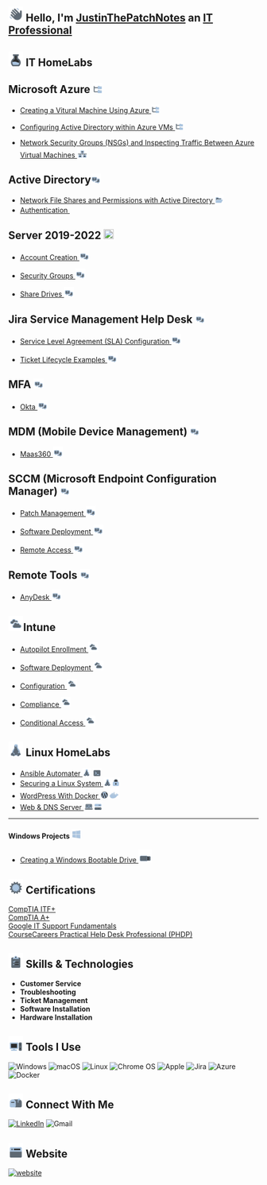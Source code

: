 ## <img src="/Images/Hello.png"  width="30" height="30"> Hello, I'm [JustinThePatchNotes](https://www.linkedin.com/in/JustinThePatchNotes) an [IT Professional](https://JustinThePatchNotes.com/)

## <img src="/Images/Labs.png"  width="30" height="30"> IT HomeLabs

## Microsoft Azure <img src="/Images/AD.png"  width="20" height="20"> 
- [Creating a Vitural Machine Using Azure <img src="/Images/AD.png"  width="17" height="17">
](https://github.com/justinthepatchnotes/Creating-a-Vitural-Machine-Using-Azure)


- [Configuring Active Directory within Azure VMs <img src="/Images/AD.png"  width="17" height="17">
](https://github.com/JustinThePatchNotes/Configuring-Active-Directory-within-Azure-VMs)
- [Network Security Groups (NSGs) and Inspecting Traffic Between Azure Virtual Machines <img src="/Images/NSG.png"  width="22" height="22">
](https://github.com/justinthepatchnotes/Network-Security-Groups-NSGs-and-Inspecting-Network-Protocols-)


## Active Directory<img src="/Images/osTicket.png"  width="20" height="20">
- [Network File Shares and Permissions with Active Directory <img src="/Images/NFS.png"  width="17" height="17">](https://github.com/JustinThePatchNotes/Network-File-Shares-and-Permissions-with-Active-Directory)
- [Authentication <img src="/Images/Authentication.png"  width="17" height="17">](https://github.com/JustinThePatchNotes/Authentication)


## Server 2019-2022 <img src="/Images/.png"  width="20" height="20">

- [Account Creation <img src="/Images/osTicket.png" width="20" height="20">](https://github.com/JustinThePatchNotes/Account-Creation)  
- [Security Groups <img src="/Images/osTicket.png" width="20" height="20">](https://github.com/JustinThePatchNotes/Security-Groups)  

- [Share Drives <img src="/Images/osTicket.png" width="20" height="20">](https://github.com/JustinThePatchNotes/Share-Drives)


## Jira Service Management Help Desk <img src="/Images/osTicket.png"  width="20" height="20">
- [Service Level Agreement (SLA) Configuration <img src="/Images/osTicket.png"  width="20" height="20">
](https://github.com/JustinThePatchNotes/Jira-Service-Level-Agreement-Configuration)

- [Ticket Lifecycle Examples <img src="/Images/osTicket.png"  width="20" height="20">
 ](https://github.com/JustinThePatchNotes/Jira-Ticket-Lifecycle-Examples)

 ## MFA <img src="/Images/osTicket.png" width="20" height="20">

- [Okta <img src="/Images/osTicket.png" width="20" height="20">](https://github.com/JustinThePatchNotes/Okta)

## MDM (Mobile Device Management) <img src="/Images/osTicket.png" width="20" height="20">

- [Maas360 <img src="/Images/osTicket.png" width="20" height="20">](https://github.com/JustinThePatchNotes/Maas360)
 
## SCCM (Microsoft Endpoint Configuration Manager) <img src="/Images/osTicket.png" width="20" height="20">

- [Patch Management <img src="/Images/osTicket.png" width="20" height="20">](https://github.com/JustinThePatchNotes/Patch-Management)

- [Software Deployment <img src="/Images/osTicket.png" width="20" height="20">](https://github.com/JustinThePatchNotes/Software-Deployment)

- [Remote Access <img src="/Images/osTicket.png" width="20" height="20">](https://github.com/JustinThePatchNotes/Remote-Access)

## Remote Tools <img src="/Images/osTicket.png" width="20" height="20">

- [AnyDesk <img src="/Images/osTicket.png" width="20" height="20">](https://github.com/JustinThePatchNotes/AnyDesk)


##  <img src="/images/Cloud.PNG" width="30" height="30">Intune

- [Autopilot Enrollment <img src="/Images/Cloud.PNG" width="20" height="20">](https://github.com/JustinThePatchNotes/Autopilot-Enrollment)


- [Software Deployment <img src="/images/Cloud.PNG" width="20" height="20">](https://github.com/JustinThePatchNotes/Intune-Software-Deployment)

- [Configuration <img src="/images/Cloud.PNG" width="20" height="20">](https://github.com/JustinThePatchNotes/Intune-Configuration)

- [Compliance <img src="images/Cloud.PNG" width="20" height="20">](https://github.com/JustinThePatchNotes/Intune-Compliance)

- [Conditional Access <img src="/images/Cloud.PNG" width="20" height="20">](https://github.com/JustinThePatchNotes/Intune-Conditional-Access)


## <img src="/Images/Linux.png"  width="30" height="30"> Linux HomeLabs 
- [Ansible Automater ](https://github.com/JustinThePatchNotes/Ansible-Automater) <img src="/Images/Linux.png"  width="17" height="17"> <img src="/Images/Terminal.png"  width="17" height="17">
- [Securing a Linux System ](https://github.com/JustinThePatchNotes/Securing-and-Hardening-a-Linux-System) <img src="/Images/Linux.png"  width="17" height="17"><img src="/Images/Lock.png"  width="17" height="17">
- [WordPress With Docker  ](https://github.com/JustinThePatchNotes/WordPress-With-Docker) <img src="/Images/WordPress.png"  width="17" height="17"><img src="/Images/Docker.png"  width="22" height="22">
- [Web & DNS Server  ](https://github.com/JustinThePatchNotes/Web-DNS-Server) <img src="/Images/Web.png"  width="20" height="20"><img src="/Images/Server.png"  width="17" height="17">

---
#### Windows Projects <img src="/Images/Windows.png"  width="20" height="20">
- [Creating a Windows Bootable Drive <img src="/Images/Flashdrive.png"  width="27" height="27">](https://github.com/JustinThePatchNotes/Creating-a-Windows-Bootable-Drive)


## <img  src="/Images/Certs.png" width="30" height="30"> Certifications
[CompTIA ITF+](https://www.certmetrics.com/comptia/public/verification.aspx?code=NQDDM4V82Q9PV0KK) \
[CompTIA A+](https://link-url-here.org)\
[Google IT Support Fundamentals](https://www.coursera.org/account/accomplishments/professional-cert/GEGADS6KWKX5?utm_source=ln&utm_medium=certificate&utm_content=cert_image&utm_campaign=sharing_cta&utm_product=prof)\
[CourseCareers Practical Help Desk Professional (PHDP)](https://)

## <img src="/Images/Skills.png"  width="30" height="30"> Skills & Technologies
- **Customer Service**
- **Troubleshooting**
- **Ticket Management**
- **Software Installation**
- **Hardware Installation**


## <img src="/Images//ToolsIcon.png"  width="30" height="30"> Tools I Use
![Windows](https://img.shields.io/badge/Windows-0078D6?style=for-the-badge&logo=windows&logoColor=white)
![macOS](https://img.shields.io/badge/mac%20os-000000?style=for-the-badge&logo=macos&logoColor=F0F0F0)
![Linux](https://img.shields.io/badge/Linux-FCC624?style=for-the-badge&logo=linux&logoColor=black)
![Chrome OS](https://img.shields.io/badge/chrome%20os-3d89fc?style=for-the-badge&logo=google%20chrome&logoColor=white)
![Apple](https://img.shields.io/badge/Apple-%23000000.svg?style=for-the-badge&logo=apple&logoColor=white)
![Jira](https://img.shields.io/badge/jira-%230A0FFF.svg?style=for-the-badge&logo=jira&logoColor=white)
![Azure](https://img.shields.io/badge/azure-%230072C6.svg?style=for-the-badge&logo=azure-devops&logoColor=white)
![Docker](https://img.shields.io/badge/docker-%230db7ed.svg?style=for-the-badge&logo=docker&logoColor=white)


## <img src="/Images/ContactIcon.png"  width="30" height="30"> Connect With Me

[![LinkedIn](https://img.shields.io/badge/linkedin-%230077B5.svg?style=for-the-badge&logo=linkedin&logoColor=white)](https://www.linkedin.com/in/JustinThePatchNotes/)
![Gmail](https://img.shields.io/badge/Gmail-D14836?style=for-the-badge&logo=gmail&logoColor=white)


## <img src="/Images/WebsiteBlogIcon.png"  width="30" height="30"> Website
[![website](https://img.shields.io/badge/JustinThePatchNotes\.com-2F5267?style=for-the-badge&logo=windows&logoColor=white)](https://JustinThePatchNotes.com/)

